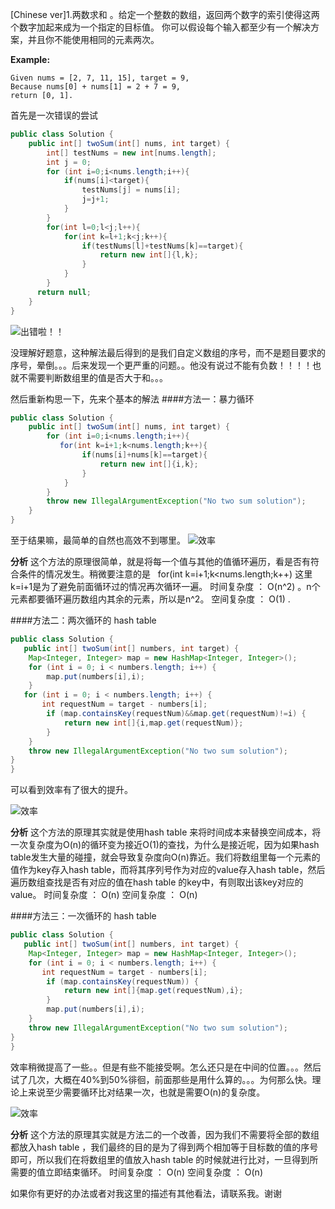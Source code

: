 
[Chinese ver]1.两数求和 。给定一个整数的数组，返回两个数字的索引使得这两个数字加起来成为一个指定的目标值。
你可以假设每个输入都至少有一个解决方案，并且你不能使用相同的元素两次。

**Example:**
```
Given nums = [2, 7, 11, 15], target = 9,
Because nums[0] + nums[1] = 2 + 7 = 9,
return [0, 1].
```

首先是一次错误的尝试
``` java
public class Solution {
    public int[] twoSum(int[] nums, int target) {
        int[] testNums = new int[nums.length];
        int j = 0;
        for (int i=0;i<nums.length;i++){
            if(nums[i]<target){
                testNums[j] = nums[i];
                j=j+1;
            }
        }
        for(int l=0;l<j;l++){
            for(int k=l+1;k<j;k++){
                if(testNums[l]+testNums[k]==target){
                    return new int[]{l,k};
                }
            }
        }
      return null; 
    }
}

```

![出错啦！！](https://github.com/LeonChen/LeetCode-record/blob/master/1%20Two%20Sum/Images/WrongResult.png?raw=true)


没理解好题意，这种解法最后得到的是我们自定义数组的序号，而不是题目要求的序号，晕倒。。。后来发现一个更严重的问题。。他没有说过不能有负数！！！！也就不需要判断数组里的值是否大于和。。。

然后重新构思一下，先来个基本的解法
####方法一：暴力循环
``` java
public class Solution {
    public int[] twoSum(int[] nums, int target) {
        for (int i=0;i<nums.length;i++){
           for(int k=i+1;k<nums.length;k++){
                if(nums[i]+nums[k]==target){
                    return new int[]{i,k};
                }
            }
        }
        throw new IllegalArgumentException("No two sum solution");
    }
}
```

至于结果嘛，最简单的自然也高效不到哪里。
![效率](https://github.com/LeonChen/LeetCode-record/blob/master/1%20Two%20Sum/Images/BruteForceResult.png?raw=true)

**分析**
这个方法的原理很简单，就是将每一个值与其他的值循环遍历，看是否有符合条件的情况发生。稍微要注意的是   for(int k=i+1;k<nums.length;k++) 这里k=i+1是为了避免前面循环过的情况再次循环一遍。
时间复杂度 ： O(n^2) 。n个元素都要循环遍历数组内其余的元素，所以是n^2。
空间复杂度 ： O(1) .

####方法二：两次循环的 hash table

``` java
public class Solution {
   public int[] twoSum(int[] numbers, int target) {
    Map<Integer, Integer> map = new HashMap<Integer, Integer>();
    for (int i = 0; i < numbers.length; i++) {
        map.put(numbers[i],i);
    }
   for (int i = 0; i < numbers.length; i++) {
       int requestNum = target - numbers[i];
        if (map.containsKey(requestNum)&&map.get(requestNum)!=i) {
            return new int[]{i,map.get(requestNum)};
        }
    }
    throw new IllegalArgumentException("No two sum solution");
}
}
```
可以看到效率有了很大的提升。

![效率](https://github.com/LeonChen/LeetCode-record/blob/master/1%20Two%20Sum/Images/Twopassresult.png?raw=true)

**分析**
这个方法的原理其实就是使用hash table 来将时间成本来替换空间成本，将一次复杂度为O(n)的循环变为接近O(1)的查找，为什么是接近呢，因为如果hash table发生大量的碰撞，就会导致复杂度向O(n)靠近。我们将数组里每一个元素的值作为key存入hash table，而将其序列号作为对应的value存入hash table，然后遍历数组查找是否有对应的值在hash table 的key中，有则取出该key对应的value。
时间复杂度 ： O(n)
空间复杂度 ： O(n)

####方法三：一次循环的 hash table

``` java
public class Solution {
   public int[] twoSum(int[] numbers, int target) {
    Map<Integer, Integer> map = new HashMap<Integer, Integer>();
    for (int i = 0; i < numbers.length; i++) {
       int requestNum = target - numbers[i];
        if (map.containsKey(requestNum)) {
            return new int[]{map.get(requestNum),i};
        }
        map.put(numbers[i],i);
    }
    throw new IllegalArgumentException("No two sum solution");
}
}
```
效率稍微提高了一些。。但是有些不能接受啊。怎么还只是在中间的位置。。。然后试了几次，大概在40%到50%徘徊，前面那些是用什么算的。。。为何那么快。理论上来说至少需要循环比对结果一次，也就是需要O(n)的复杂度。

![效率](https://github.com/LeonChen/LeetCode-record/blob/master/1%20Two%20Sum/Images/One-pass_result.png?raw=true)

**分析**
这个方法的原理其实就是方法二的一个改善，因为我们不需要将全部的数组都放入hash table ，我们最终的目的是为了得到两个相加等于目标数的值的序号即可，所以我们在将数组里的值放入hash table 的时候就进行比对，一旦得到所需要的值立即结束循环。
时间复杂度 ： O(n)
空间复杂度 ： O(n)

如果你有更好的办法或者对我这里的描述有其他看法，请联系我。谢谢
